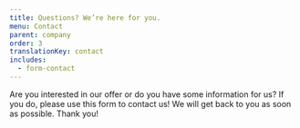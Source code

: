 ```yaml
---
title: Questions? We’re here for you.
menu: Contact
parent: company
order: 3
translationKey: contact
includes:
  - form-contact
---
```

Are you interested in our offer or do you have some information for us? If
you do, please use this form to contact us! We will get back to you as soon
as possible. Thank you!
